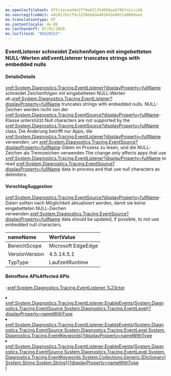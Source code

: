 ```yaml
---
ms.openlocfilehash: 6f5c1ecead4e2f74e621354058aab70bfa1cccb6
ms.sourcegitcommit: e02d17b2cf9c1258dadda4810a5e6072a0089aee
ms.translationtype: HT
ms.contentlocale: de-DE
ms.lasthandoff: 07/01/2020
ms.locfileid: "85620223"
---
```

### <a name="eventlistener-truncates-strings-with-embedded-nulls"></a><span data-ttu-id="3ef00-101">EventListener schneidet Zeichenfolgen mit eingebetteten NULL-Werten ab</span><span class="sxs-lookup"><span data-stu-id="3ef00-101">EventListener truncates strings with embedded nulls</span></span>

#### <a name="details"></a><span data-ttu-id="3ef00-102">Details</span><span class="sxs-lookup"><span data-stu-id="3ef00-102">Details</span></span>

<span data-ttu-id="3ef00-103"><xref:System.Diagnostics.Tracing.EventListener?displayProperty=fullName> schneidet Zeichenfolgen mit eingebetteten NULL-Werten ab.</span><span class="sxs-lookup"><span data-stu-id="3ef00-103"><xref:System.Diagnostics.Tracing.EventListener?displayProperty=fullName> truncates strings with embedded nulls.</span></span> <span data-ttu-id="3ef00-104">NULL-Zeichen werden nicht von der <xref:System.Diagnostics.Tracing.EventSource?displayProperty=fullName>-Klasse unterstützt.</span><span class="sxs-lookup"><span data-stu-id="3ef00-104">Null characters are not supported by the <xref:System.Diagnostics.Tracing.EventSource?displayProperty=fullName> class.</span></span> <span data-ttu-id="3ef00-105">Die Änderung betrifft nur Apps, die <xref:System.Diagnostics.Tracing.EventListener?displayProperty=fullName> verwenden, um <xref:System.Diagnostics.Tracing.EventSource?displayProperty=fullName>-Daten im Prozess zu lesen, und die NULL-Zeichen als Trennzeichen verwenden.</span><span class="sxs-lookup"><span data-stu-id="3ef00-105">The change only affects apps that use <xref:System.Diagnostics.Tracing.EventListener?displayProperty=fullName> to read <xref:System.Diagnostics.Tracing.EventSource?displayProperty=fullName> data in process and that use null characters as delimiters.</span></span>

#### <a name="suggestion"></a><span data-ttu-id="3ef00-106">Vorschlag</span><span class="sxs-lookup"><span data-stu-id="3ef00-106">Suggestion</span></span>

<span data-ttu-id="3ef00-107"><xref:System.Diagnostics.Tracing.EventSource?displayProperty=fullName>-Daten sollten nach Möglichkeit aktualisiert werden, damit sie keine eingebetteten NULL-Zeichen verwenden.</span><span class="sxs-lookup"><span data-stu-id="3ef00-107"><xref:System.Diagnostics.Tracing.EventSource?displayProperty=fullName> data should be updated, if possible, to not use embedded null characters.</span></span>

| <span data-ttu-id="3ef00-108">name</span><span class="sxs-lookup"><span data-stu-id="3ef00-108">Name</span></span>    | <span data-ttu-id="3ef00-109">Wert</span><span class="sxs-lookup"><span data-stu-id="3ef00-109">Value</span></span>       |
|:--------|:------------|
| <span data-ttu-id="3ef00-110">Bereich</span><span class="sxs-lookup"><span data-stu-id="3ef00-110">Scope</span></span>   |<span data-ttu-id="3ef00-111">Microsoft Edge</span><span class="sxs-lookup"><span data-stu-id="3ef00-111">Edge</span></span>|
|<span data-ttu-id="3ef00-112">Version</span><span class="sxs-lookup"><span data-stu-id="3ef00-112">Version</span></span>|<span data-ttu-id="3ef00-113">4.5.1</span><span class="sxs-lookup"><span data-stu-id="3ef00-113">4.5.1</span></span>|
|<span data-ttu-id="3ef00-114">Typ</span><span class="sxs-lookup"><span data-stu-id="3ef00-114">Type</span></span>|<span data-ttu-id="3ef00-115">Laufzeit</span><span class="sxs-lookup"><span data-stu-id="3ef00-115">Runtime</span></span>

#### <a name="affected-apis"></a><span data-ttu-id="3ef00-116">Betroffene APIs</span><span class="sxs-lookup"><span data-stu-id="3ef00-116">Affected APIs</span></span>

-<xref:System.Diagnostics.Tracing.EventListener.%23ctor></li><li><xref:System.Diagnostics.Tracing.EventListener.EnableEvents(System.Diagnostics.Tracing.EventSource,System.Diagnostics.Tracing.EventLevel)?displayProperty=nameWithType></li><li><xref:System.Diagnostics.Tracing.EventListener.EnableEvents(System.Diagnostics.Tracing.EventSource,System.Diagnostics.Tracing.EventLevel,System.Diagnostics.Tracing.EventKeywords)?displayProperty=nameWithType></li><li><xref:System.Diagnostics.Tracing.EventListener.EnableEvents(System.Diagnostics.Tracing.EventSource,System.Diagnostics.Tracing.EventLevel,System.Diagnostics.Tracing.EventKeywords,System.Collections.Generic.IDictionary{System.String,System.String})?displayProperty=nameWithType></li></ul>|

